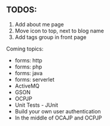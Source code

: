 TODOS:
---

1. Add about me page
2. Move icon to top, next to blog name
3. Add tags group in front page


Coming topics:
- forms: http
- forms: php
- forms: java
- forms: serverlet
- ActiveMQ
- GSON
- OCPJP
- Unit Tests - JUnit
- Build your own user authentication 
- In the middle of OCAJP and OCPJP
  
